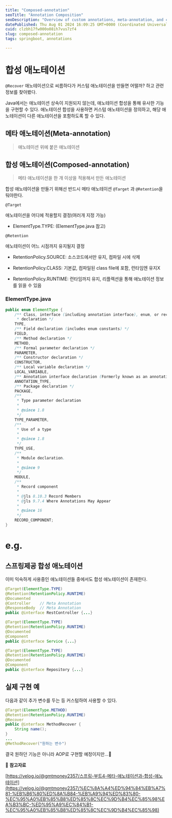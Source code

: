 ```yaml
---
title: "Composed-annotation"
seoTitle: "Annotation Composition"
seoDescription: "Overview of custom annotations, meta-annotation, and composed-annotation in Java with practical examples and considerations"
datePublished: Thu Aug 01 2024 16:09:25 GMT+0000 (Coordinated Universal Time)
cuid: clzbh17fw000o08ih7vus7zf4
slug: composed-annotation
tags: springboot, annotations

---
```


# 합성 애노테이션

`@Recover` 애노테이션으로 씨름하다가 커스텀 애노테이션을 만들면 어떨까? 하고 관련 정보를 찾아봤다.

Java에서는 애노테이션 상속이 지원되지 않는데, 애노테이션 합성을 통해 유사한 기능을 구현할 수 있다. 애노테이션 합성을 사용하면 커스텀 애노테이션을 정의하고, 해당 애노테이션이 다른 애노테이션을 포함하도록 할 수 있다.

## 메타 애노테이션(Meta-annotation)

> 애노테이션 위에 붙은 애노테이션

## 합성 애노테이션(Composed-annotation)

> 메타 애노테이션을 한 개 이상을 적용해서 만든 애노테이션

합성 애노테이션을 만들기 위해선 반드시 메타 애노테이션 `@Target` 과 `@Retention`을 둬야한다.

`@Target`

애노테이션을 어디에 적용할지 결정(여러개 지정 가능)

* ElementType.TYPE: (ElementType.java 참고)
    

`@Retention`

애노테이션이 어느 시점까지 유지될지 결정

* RetentionPolicy.SOURCE: 소스코드에서만 유지, 컴파일 시에 삭제
    
* RetentionPolicy.CLASS: 기본값, 컴파일된 class file에 포함, 런타임엔 유지X
    
* RetentionPolicy.RUNTIME: 런타임까지 유지, 리플렉션을 통해 애노테이션 정보를 읽을 수 있음
    

### ElementType.java

```java
public enum ElementType {
    /** Class, interface (including annotation interface), enum, or record
     * declaration */
    TYPE,
    /** Field declaration (includes enum constants) */
    FIELD,
    /** Method declaration */
    METHOD,
    /** Formal parameter declaration */
    PARAMETER,
    /** Constructor declaration */
    CONSTRUCTOR,
    /** Local variable declaration */
    LOCAL_VARIABLE,
    /** Annotation interface declaration (Formerly known as an annotation type.) */
    ANNOTATION_TYPE,
    /** Package declaration */
    PACKAGE,
    /**
     * Type parameter declaration
     *
     * @since 1.8
     */
    TYPE_PARAMETER,
    /**
     * Use of a type
     *
     * @since 1.8
     */
    TYPE_USE,
    /**
     * Module declaration.
     *
     * @since 9
     */
    MODULE,
    /**
     * Record component
     *
     * @jls 8.10.3 Record Members
     * @jls 9.7.4 Where Annotations May Appear
     *
     * @since 16
     */
    RECORD_COMPONENT;
}
```

# e.g.

## 스프링제공 합성 애노테이션

이미 익숙하게 사용중인 애노테이션들 중에서도 합성 애노테이션이 존재한다.

```java
@Target(ElementType.TYPE)
@Retention(RetentionPolicy.RUNTIME)
@Documented
@Controller    // Meta Annotation
@ResponseBody  // Meta Annotation
public @interface RestController {...}

@Target(ElementType.TYPE)
@Retention(RetentionPolicy.RUNTIME)
@Documented
@Component
public @interface Service {...}

@Target(ElementType.TYPE)
@Retention(RetentionPolicy.RUNTIME)
@Documented
@Component
public @interface Repository {...}
```

## 실제 구현 예

다음과 같이 추가 변수를 두는 등 커스텀하여 사용할 수 있다.

```java
@Target(ElementType.METHOD)
@Retention(RetentionPolicy.RUNTIME)
@Recover
public @interface MethodRecover {
    String name();
}
...
@MethodRecover("원하는 변수")
```

결국 원하던 기능은 아니라 AOP로 구현할 예정이지만...🥲

📘 **참고자료**

[https://velog.io/@gmtmoney2357/스프링-부트4-메타-애노테이션과-합성-애노테이션](https://velog.io/@gmtmoney2357/%EC%8A%A4%ED%94%84%EB%A7%81-%EB%B6%80%ED%8A%B84-%EB%A9%94%ED%83%80-%EC%95%A0%EB%85%B8%ED%85%8C%EC%9D%B4%EC%85%98%EA%B3%BC-%ED%95%A9%EC%84%B1-%EC%95%A0%EB%85%B8%ED%85%8C%EC%9D%B4%EC%85%98)